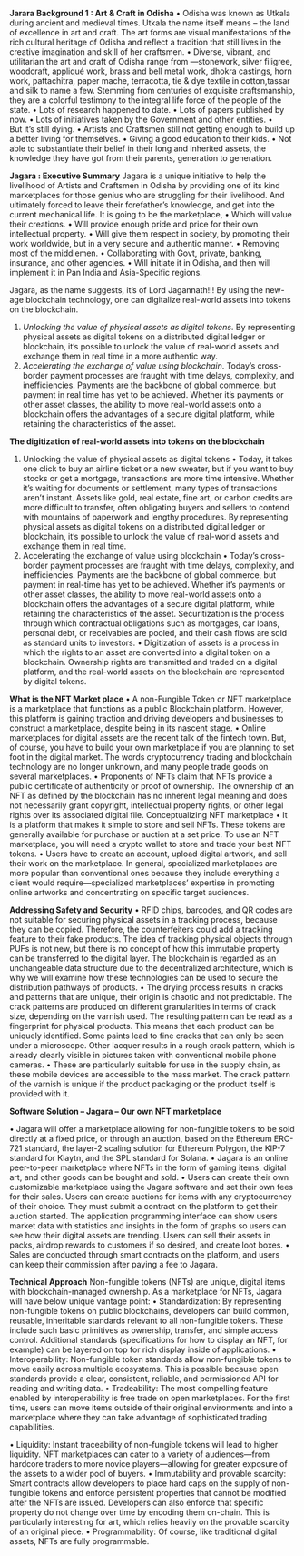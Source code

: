 **Jarara**
**Background 1  : Art & Craft in Odisha**
•	Odisha was known as Utkala during ancient and medieval times. Utkala the name itself means – the land of excellence in art and craft. The art forms are visual manifestations of the rich cultural heritage of Odisha and reflect a tradition that still lives in the creative imagination and skill of her craftsmen.
•	Diverse, vibrant, and utilitarian the art and craft of Odisha range from —stonework, silver filigree, woodcraft, appliqué work, brass and bell metal work, dhokra castings, horn work, pattachitra, paper mache, terracotta, tie & dye textile in cotton,tassar and silk to name a few. Stemming from centuries of exquisite craftsmanship, they are a colorful testimony to the integral life force of the people of the state.
•	Lots of research happened to date.
•	 Lots of papers published by now.
•	 Lots of initiatives taken by the Government and other entities.
•	 
But it’s still dying. 
•	Artists and Craftsmen still not getting enough to build up a better living for themselves. 
•	Giving a good education to their kids.
•	Not able to substantiate their belief in their long and inherited assets, the knowledge they have got from their parents, generation to generation.

**Jagara : Executive Summary**
Jagara is a unique initiative to help the livelihood of Artists and Craftsmen in Odisha by providing one of its kind marketplaces for those genius who are struggling for their livelihood.
And ultimately forced to leave their forefather’s knowledge, and get into the current mechanical life. It is going to be the marketplace, 
•	Which will value their creations.
•	Will provide enough pride and price for their own intellectual property.
•	Will give them respect in society, by promoting their work worldwide, but in a very secure and authentic manner.
•	Removing most of the middlemen.
•	Collaborating with Govt, private, banking, insurance, and other agencies.
•	Will initiate it in Odisha, and then will implement it in Pan India and Asia-Specific regions.

Jagara, as the name suggests, it’s of Lord Jagannath!!! 
By using the new-age blockchain technology, one can digitalize real-world assets into tokens on the blockchain. 
1.	_Unlocking the value of physical assets as digital tokens_. By representing physical assets as digital tokens on a distributed digital ledger or blockchain, it’s possible to unlock the value of real-world assets and exchange them in real time in a more authentic way.
2.	_Accelerating the exchange of value using blockchain_. Today’s cross-border payment processes are fraught with time delays, complexity, and inefficiencies. Payments are the backbone of global commerce, but payment in real time has yet to be achieved. Whether it’s payments or other asset classes, the ability to move real-world assets onto a blockchain offers the advantages of a secure digital platform, while retaining the characteristics of the asset. 


**The digitization of real-world assets into tokens on the blockchain**
1. Unlocking the value of physical assets as digital tokens
•	Today, it takes one click to buy an airline ticket or a new sweater, but if you want to buy stocks or get a mortgage, transactions are more time intensive. Whether it’s waiting for documents or settlement, many types of transactions aren’t instant. Assets like gold, real estate, fine art, or carbon credits are more difficult to transfer, often obligating buyers and sellers to contend with mountains of paperwork and lengthy procedures. By representing physical assets as digital tokens on a distributed digital ledger or blockchain, it’s possible to unlock the value of real-world assets and exchange them in real time. 
2. Accelerating the exchange of value using blockchain
•	Today’s cross-border payment processes are fraught with time delays, complexity, and inefficiencies. Payments are the backbone of global commerce, but payment in real-time has yet to be achieved. Whether it’s payments or other asset classes, the ability to move real-world assets onto a blockchain offers the advantages of a secure digital platform, while retaining the characteristics of the asset. Securitization is the process through which contractual obligations such as mortgages, car loans, personal debt, or receivables are pooled, and their cash flows are sold as standard units to investors.
•	Digitization of assets is a process in which the rights to an asset are converted into a digital token on a blockchain. Ownership rights are transmitted and traded on a digital platform, and the real-world assets on the blockchain are represented by digital tokens.

**What is the NFT Market place**
•	A non-Fungible Token or NFT marketplace is a marketplace that functions as a public Blockchain platform. However, this platform is gaining traction and driving developers and businesses to construct a marketplace, despite being in its nascent stage. 
•	Online marketplaces for digital assets are the recent talk of the fintech town. But, of course, you have to build your own marketplace if you are planning to set foot in the digital market. The words cryptocurrency trading and blockchain technology are no longer unknown, and many people trade goods on several marketplaces. 
•	Proponents of NFTs claim that NFTs provide a public certificate of authenticity or proof of ownership. The ownership of an NFT as defined by the blockchain has no inherent legal meaning and does not necessarily grant copyright, intellectual property rights, or other legal rights over its associated digital file. 
Conceptualizing NFT marketplace
•	It is a platform that makes it simple to store and sell NFTs. These tokens are generally available for purchase or auction at a set price. To use an NFT marketplace, you will need a crypto wallet to store and trade your best NFT tokens.
•	Users have to create an account, upload digital artwork, and sell their work on the marketplace. In general, specialized marketplaces are more popular than conventional ones because they include everything a client would require—specialized marketplaces’ expertise in promoting online artworks and concentrating on specific target audiences.

**Addressing Safety and Security**
•	RFID chips, barcodes, and QR codes are not suitable for securing physical assets in a tracking process, because they can be copied. Therefore, the counterfeiters could add a tracking feature to their fake products. The idea of tracking physical objects through PUFs is not new, but there is no concept of how this immutable property can be transferred to the digital layer. The blockchain is regarded as an unchangeable data structure due to the decentralized architecture, which is why we will examine how these technologies can be used to secure the distribution pathways of products.
•	The drying process results in cracks and patterns that are unique, their origin is chaotic and not predictable. The crack patterns are produced on different granularities in terms of crack size, depending on the varnish used. The resulting pattern can be read as a fingerprint for physical products. This means that each product can be uniquely identified. Some paints lead to fine cracks that can only be seen under a microscope. Other lacquer results in a rough crack pattern, which is already clearly visible in pictures taken with conventional mobile phone cameras.
•	These are particularly suitable for use in the supply chain, as these mobile devices are accessible to the mass market. The crack pattern of the varnish is unique if the product packaging or the product itself is provided with it.

**Software Solution – Jagara – Our own NFT marketplace**

•	Jagara will offer a marketplace allowing for non-fungible tokens to be sold directly at a fixed price, or through an auction, based on the Ethereum ERC-721 standard, the layer-2 scaling solution for Ethereum Polygon, the KIP-7 standard for Klaytn, and the SPL standard for Solana.
•	Jagara is an online peer-to-peer marketplace where NFTs in the form of gaming items, digital art, and other goods can be bought and sold.
•	Users can create their own customizable marketplace using the Jagara software and set their own fees for their sales. Users can create auctions for items with any cryptocurrency of their choice. They must submit a contract on the platform to get their auction started. The application programming interface can show users market data with statistics and insights in the form of graphs so users can see how their digital assets are trending. Users can sell their assets in packs, airdrop rewards to customers if so desired, and create loot boxes.
•	Sales are conducted through smart contracts on the platform, and users can keep their commission after paying a fee to Jagara.


**Technical Approach**
Non-fungible tokens (NFTs) are unique, digital items with blockchain-managed ownership. As a marketplace for NFTs, Jagara will have below unique vantage point: 
•	Standardization: By representing non-fungible tokens on public blockchains, developers can build common, reusable, inheritable standards relevant to all non-fungible tokens. These include such basic primitives as ownership, transfer, and simple access control. Additional standards (specifications for how to display an NFT, for example) can be layered on top for rich display inside of applications.
•	Interoperability:  Non-fungible token standards allow non-fungible tokens to move easily across multiple ecosystems. This is possible because open standards provide a clear, consistent, reliable, and permissioned API for reading and writing data.
•	Tradeability: The most compelling feature enabled by interoperability is free trade on open marketplaces. For the first time, users can move items outside of their original environments and into a marketplace where they can take advantage of sophisticated trading capabilities.

•	Liquidity:  Instant traceability of non-fungible tokens will lead to higher liquidity. NFT marketplaces can cater to a variety of audiences—from hardcore traders to more novice players—allowing for greater exposure of the assets to a wider pool of buyers.
•	Immutability and provable scarcity: Smart contracts allow developers to place hard caps on the supply of non-fungible tokens and enforce persistent properties that cannot be modified after the NFTs are issued. Developers can also enforce that specific property do not change over time by encoding them on-chain. This is particularly interesting for art, which relies heavily on the provable scarcity of an original piece.
•	Programmability: Of course, like traditional digital assets, NFTs are fully programmable. 

